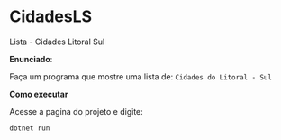 # CidadesLS
Lista - Cidades Litoral Sul 

**Enunciado**:

Faça um programa que mostre uma lista de: `Cidades do Litoral - Sul` 

**Como executar**

Acesse a pagina do projeto e digite: 

```
dotnet run
```
